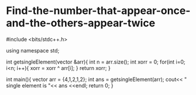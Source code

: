 # Find-the-number-that-appear-once-and-the-others-appear-twice
#include <bits/stdc++.h>

using namespace std;
 
int getsingleElement(vector<int> &arr){
    int n = arr.size();
    int xorr = 0;
    for(int i=0; i<n; i++){
        xorr = xorr ^ arr[i];
    }
    return xorr;
}

int main(){
    vector<int> arr = {4,1,2,1,2};
    int ans = getsingleElement(arr);
    cout<< " single element is  "<< ans <<endl;
    return 0;
}
